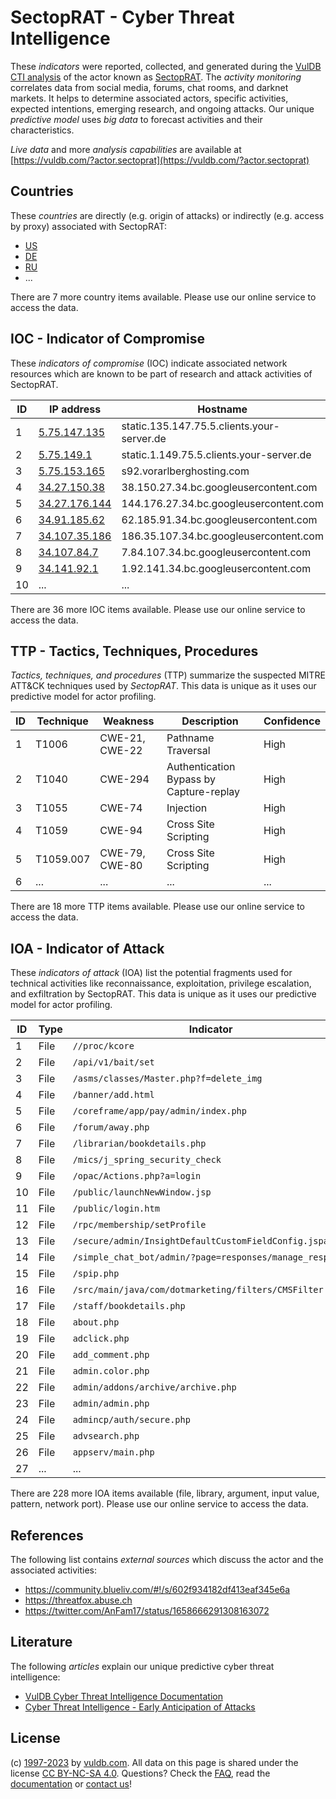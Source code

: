 # SectopRAT - Cyber Threat Intelligence

These _indicators_ were reported, collected, and generated during the [VulDB CTI analysis](https://vuldb.com/?kb.cti) of the actor known as [SectopRAT](https://vuldb.com/?actor.sectoprat). The _activity monitoring_ correlates data from social media, forums, chat rooms, and darknet markets. It helps to determine associated actors, specific activities, expected intentions, emerging research, and ongoing attacks. Our unique _predictive model_ uses _big data_ to forecast activities and their characteristics.

_Live data_ and more _analysis capabilities_ are available at [https://vuldb.com/?actor.sectoprat](https://vuldb.com/?actor.sectoprat)

## Countries

These _countries_ are directly (e.g. origin of attacks) or indirectly (e.g. access by proxy) associated with SectopRAT:

* [US](https://vuldb.com/?country.us)
* [DE](https://vuldb.com/?country.de)
* [RU](https://vuldb.com/?country.ru)
* ...

There are 7 more country items available. Please use our online service to access the data.

## IOC - Indicator of Compromise

These _indicators of compromise_ (IOC) indicate associated network resources which are known to be part of research and attack activities of SectopRAT.

ID | IP address | Hostname | Campaign | Confidence
-- | ---------- | -------- | -------- | ----------
1 | [5.75.147.135](https://vuldb.com/?ip.5.75.147.135) | static.135.147.75.5.clients.your-server.de | - | High
2 | [5.75.149.1](https://vuldb.com/?ip.5.75.149.1) | static.1.149.75.5.clients.your-server.de | - | High
3 | [5.75.153.165](https://vuldb.com/?ip.5.75.153.165) | s92.vorarlberghosting.com | - | High
4 | [34.27.150.38](https://vuldb.com/?ip.34.27.150.38) | 38.150.27.34.bc.googleusercontent.com | - | Medium
5 | [34.27.176.144](https://vuldb.com/?ip.34.27.176.144) | 144.176.27.34.bc.googleusercontent.com | - | Medium
6 | [34.91.185.62](https://vuldb.com/?ip.34.91.185.62) | 62.185.91.34.bc.googleusercontent.com | - | Medium
7 | [34.107.35.186](https://vuldb.com/?ip.34.107.35.186) | 186.35.107.34.bc.googleusercontent.com | - | Medium
8 | [34.107.84.7](https://vuldb.com/?ip.34.107.84.7) | 7.84.107.34.bc.googleusercontent.com | - | Medium
9 | [34.141.92.1](https://vuldb.com/?ip.34.141.92.1) | 1.92.141.34.bc.googleusercontent.com | - | Medium
10 | ... | ... | ... | ...

There are 36 more IOC items available. Please use our online service to access the data.

## TTP - Tactics, Techniques, Procedures

_Tactics, techniques, and procedures_ (TTP) summarize the suspected MITRE ATT&CK techniques used by _SectopRAT_. This data is unique as it uses our predictive model for actor profiling.

ID | Technique | Weakness | Description | Confidence
-- | --------- | -------- | ----------- | ----------
1 | T1006 | CWE-21, CWE-22 | Pathname Traversal | High
2 | T1040 | CWE-294 | Authentication Bypass by Capture-replay | High
3 | T1055 | CWE-74 | Injection | High
4 | T1059 | CWE-94 | Cross Site Scripting | High
5 | T1059.007 | CWE-79, CWE-80 | Cross Site Scripting | High
6 | ... | ... | ... | ...

There are 18 more TTP items available. Please use our online service to access the data.

## IOA - Indicator of Attack

These _indicators of attack_ (IOA) list the potential fragments used for technical activities like reconnaissance, exploitation, privilege escalation, and exfiltration by SectopRAT. This data is unique as it uses our predictive model for actor profiling.

ID | Type | Indicator | Confidence
-- | ---- | --------- | ----------
1 | File | `//proc/kcore` | Medium
2 | File | `/api/v1/bait/set` | High
3 | File | `/asms/classes/Master.php?f=delete_img` | High
4 | File | `/banner/add.html` | High
5 | File | `/coreframe/app/pay/admin/index.php` | High
6 | File | `/forum/away.php` | High
7 | File | `/librarian/bookdetails.php` | High
8 | File | `/mics/j_spring_security_check` | High
9 | File | `/opac/Actions.php?a=login` | High
10 | File | `/public/launchNewWindow.jsp` | High
11 | File | `/public/login.htm` | High
12 | File | `/rpc/membership/setProfile` | High
13 | File | `/secure/admin/InsightDefaultCustomFieldConfig.jspa` | High
14 | File | `/simple_chat_bot/admin/?page=responses/manage_response` | High
15 | File | `/spip.php` | Medium
16 | File | `/src/main/java/com/dotmarketing/filters/CMSFilter.java` | High
17 | File | `/staff/bookdetails.php` | High
18 | File | `about.php` | Medium
19 | File | `adclick.php` | Medium
20 | File | `add_comment.php` | High
21 | File | `admin.color.php` | High
22 | File | `admin/addons/archive/archive.php` | High
23 | File | `admin/admin.php` | High
24 | File | `admincp/auth/secure.php` | High
25 | File | `advsearch.php` | High
26 | File | `appserv/main.php` | High
27 | ... | ... | ...

There are 228 more IOA items available (file, library, argument, input value, pattern, network port). Please use our online service to access the data.

## References

The following list contains _external sources_ which discuss the actor and the associated activities:

* https://community.blueliv.com/#!/s/602f934182df413eaf345e6a
* https://threatfox.abuse.ch
* https://twitter.com/AnFam17/status/1658666291308163072

## Literature

The following _articles_ explain our unique predictive cyber threat intelligence:

* [VulDB Cyber Threat Intelligence Documentation](https://vuldb.com/?kb.cti)
* [Cyber Threat Intelligence - Early Anticipation of Attacks](https://www.scip.ch/en/?labs.20201022)

## License

(c) [1997-2023](https://vuldb.com/?kb.changelog) by [vuldb.com](https://vuldb.com/?kb.about). All data on this page is shared under the license [CC BY-NC-SA 4.0](https://creativecommons.org/licenses/by-nc-sa/4.0/). Questions? Check the [FAQ](https://vuldb.com/?kb.faq), read the [documentation](https://vuldb.com/?kb) or [contact us](https://vuldb.com/?contact)!
